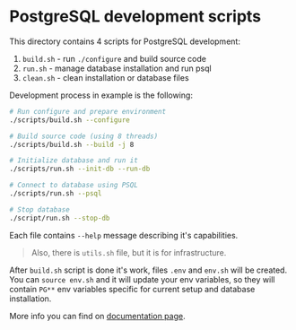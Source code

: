 # PostgreSQL development scripts

This directory contains 4 scripts for PostgreSQL development:

1. `build.sh` - run `./configure` and build source code
2. `run.sh` - manage database installation and run psql
3. `clean.sh` - clean installation or database files

Development process in example is the following:

```bash
# Run configure and prepare environment
./scripts/build.sh --configure

# Build source code (using 8 threads)
./scripts/build.sh --build -j 8

# Initialize database and run it
./scripts/run.sh --init-db --run-db

# Connect to database using PSQL
./scripts/run.sh --psql

# Stop database
./script/run.sh --stop-db
```

Each file contains `--help` message describing it's capabilities.

> Also, there is `utils.sh` file, but it is for infrastructure.

After `build.sh` script is done it's work, files `.env` and `env.sh` will be created. You can `source env.sh` and it will update your env variables, so they will contain `PG**` env variables specific for current setup and database installation.

More info you can find on [documentation page](https://ashenBlade.github.io/postgres-dev-helper).
